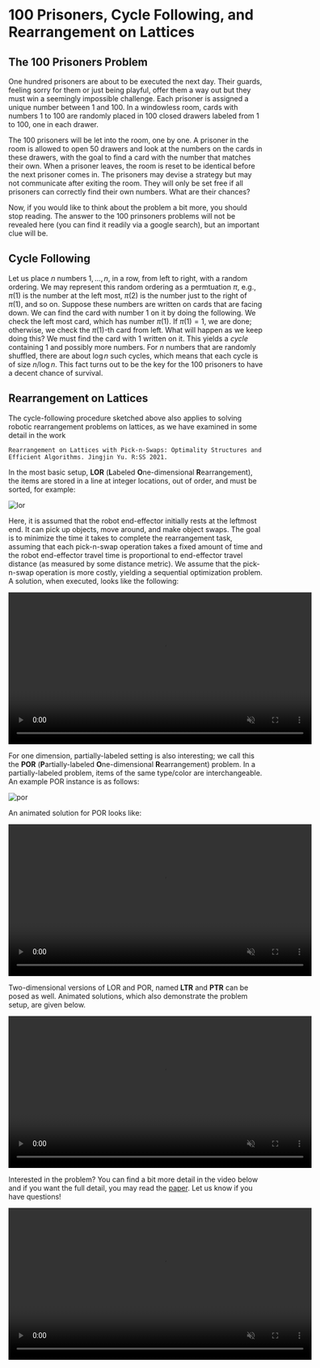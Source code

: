# 100 Prisoners, Cycle Following, and Rearrangement on Lattices 

## The 100 Prisoners Problem 
One hundred prisoners are about to be executed the next day. Their guards, feeling sorry for them
or just being playful, offer them a way out but they must win a seemingly impossible challenge. 
Each prisoner is assigned a unique number between 1 and 100. In a windowless room, cards with 
numbers 1 to 100 are randomly placed in 100 closed drawers labeled from 1 to 100, one in each drawer. 

The 100 prisoners will be let into the room, one by one. A prisoner in the room is allowed to open 
50 drawers and look at the numbers on the cards in these drawers, with the goal to find a card with 
the number that matches their own. When a prisoner leaves, the room is reset to be identical before
the next prisoner comes in. The prisoners may devise a strategy but may not communicate after exiting 
the room. They will only be set free if all prisoners can correctly find their own numbers. What are 
their chances? 

Now, if you would like to think about the problem a bit more, you should stop reading. The answer to 
the 100 prinsoners problems will not be revealed here (you can find it readily via a google search), 
but an important clue will be.

## Cycle Following 

Let us place $n$ numbers $1, \ldots, n$, in a row, from left to right, with a random ordering. We may 
represent this random ordering as a permtuation $\pi$, e.g., $\pi(1)$ is the number at the left most,
$\pi(2)$ is the number just to the right of $\pi(1)$, and so on. Suppose these numbers are written on 
cards that are facing down. We can find the card with number $1$ on it by doing the following. We 
check the left most card, which has number $\pi(1)$. If $\pi(1) = 1$, we are done; otherwise, we check
the $\pi(1)$-th card from left. What will happen as we keep doing this? We must find the card with $1$ 
written on it. This yields a _cycle_ containing $1$ and possibly more numbers. For $n$ numbers that are 
randomly shuffled, there are about $\log n$ such cycles, which means that each cycle is of size 
$n/\log n$. This fact turns out to be the key for the 100 prisoners to have a decent chance of 
survival. 

## Rearrangement on Lattices

The cycle-following procedure sketched above also applies to solving robotic rearrangement problems on 
lattices, as we have examined in some detail in the work

```
Rearrangement on Lattices with Pick-n-Swaps: Optimality Structures and 
Efficient Algorithms. Jingjin Yu. R:SS 2021. 
```

In the most basic setup, **LOR** (**L**abeled **O**ne-dimensional **R**earrangement), the items are stored 
in a line at integer locations, out of order, and must be sorted, for example:

![lor](https://user-images.githubusercontent.com/23622170/120925830-6ec2d600-c6a8-11eb-922a-9e461c318255.png)



Here, it is assumed that the robot end-effector initially rests at the leftmost end. It can pick up objects, 
move around, and make object swaps. The goal is to minimize the time it takes to complete the rearrangement 
task, assuming that each pick-n-swap operation takes a fixed amount of time and the robot end-effector travel 
time is proportional to end-effector travel distance (as measured by some distance metric). We assume that 
the pick-n-swap operation is more costly, yielding a sequential optimization problem. A solution, when 
executed, looks like the following: 

 <video width="600" src="https://user-images.githubusercontent.com/23622170/120925809-518e0780-c6a8-11eb-9931-5f97f4c119ca.mp4" data-canonical-src="https://user-images.githubusercontent.com/23622170/120925809-518e0780-c6a8-11eb-9931-5f97f4c119ca.mp4" controls="controls" muted="muted" class="d-block rounded-bottom-2 width-fit" style="max-height:640px;">
</video>


For one dimension, partially-labeled setting is also interesting; we call this the **POR** (**P**artially-labeled **O**ne-dimensional **R**earrangement) problem. In a partially-labeled problem, items of the same type/color are interchangeable. An example POR instance is as follows: 

![por](https://user-images.githubusercontent.com/23622170/120927745-f2cc8c00-c6af-11eb-8a20-a74d3e217e80.png)

An animated solution for POR looks like:

<video width="600" src="https://user-images.githubusercontent.com/23622170/120927857-55be2300-c6b0-11eb-99ad-65a574035edf.mp4" data-canonical-src="https://user-images.githubusercontent.com/23622170/120927857-55be2300-c6b0-11eb-99ad-65a574035edf.mp4" controls="controls" muted="muted" class="d-block rounded-bottom-2 width-fit" style="max-height:640px;">
</video>
  
Two-dimensional versions of LOR and POR, named **LTR** and **PTR** can be posed as well. Animated solutions, which also demonstrate the problem setup, are given below. 

<video width="600" src="https://user-images.githubusercontent.com/23622170/120928336-4213bc00-c6b2-11eb-8f30-cc0ef23b4981.mp4" data-canonical-src="https://user-images.githubusercontent.com/23622170/120928336-4213bc00-c6b2-11eb-8f30-cc0ef23b4981.mp4" controls="controls" muted="muted" class="d-block rounded-bottom-2 width-fit" style="max-height:640px;">
</video>

Interested in the problem? You can find a bit more detail in the video below and if you want the full detail, you may read the [paper](https://arxiv.org/abs/2105.05366). Let us know if you have questions! 

<video width="600" src="https://user-images.githubusercontent.com/35314983/122662057-1a1a6300-d15e-11eb-8df6-880906a93845.mp4" data-canonical-src="https://user-images.githubusercontent.com/35314983/122662057-1a1a6300-d15e-11eb-8df6-880906a93845.mp4" controls="controls" muted="muted" class="d-block rounded-bottom-2 width-fit" style="max-height:640px;">
</video>
